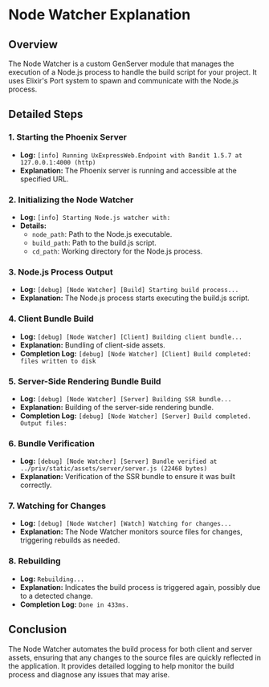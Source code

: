 # Node Watcher Explanation

## Overview
The Node Watcher is a custom GenServer module that manages the execution of a Node.js process to handle the build script for your project. It uses Elixir's Port system to spawn and communicate with the Node.js process.

## Detailed Steps

### 1. Starting the Phoenix Server
- **Log:** `[info] Running UxExpressWeb.Endpoint with Bandit 1.5.7 at 127.0.0.1:4000 (http)`
- **Explanation:** The Phoenix server is running and accessible at the specified URL.

### 2. Initializing the Node Watcher
- **Log:** `[info] Starting Node.js watcher with:`
- **Details:**
  - `node_path`: Path to the Node.js executable.
  - `build_path`: Path to the build.js script.
  - `cd_path`: Working directory for the Node.js process.

### 3. Node.js Process Output
- **Log:** `[debug] [Node Watcher] [Build] Starting build process...`
- **Explanation:** The Node.js process starts executing the build.js script.

### 4. Client Bundle Build
- **Log:** `[debug] [Node Watcher] [Client] Building client bundle...`
- **Explanation:** Bundling of client-side assets.
- **Completion Log:** `[debug] [Node Watcher] [Client] Build completed: files written to disk`

### 5. Server-Side Rendering Bundle Build
- **Log:** `[debug] [Node Watcher] [Server] Building SSR bundle...`
- **Explanation:** Building of the server-side rendering bundle.
- **Completion Log:** `[debug] [Node Watcher] [Server] Build completed. Output files:`

### 6. Bundle Verification
- **Log:** `[debug] [Node Watcher] [Server] Bundle verified at ../priv/static/assets/server/server.js (22468 bytes)`
- **Explanation:** Verification of the SSR bundle to ensure it was built correctly.

### 7. Watching for Changes
- **Log:** `[debug] [Node Watcher] [Watch] Watching for changes...`
- **Explanation:** The Node Watcher monitors source files for changes, triggering rebuilds as needed.

### 8. Rebuilding
- **Log:** `Rebuilding...`
- **Explanation:** Indicates the build process is triggered again, possibly due to a detected change.
- **Completion Log:** `Done in 433ms.`

## Conclusion
The Node Watcher automates the build process for both client and server assets, ensuring that any changes to the source files are quickly reflected in the application. It provides detailed logging to help monitor the build process and diagnose any issues that may arise.
